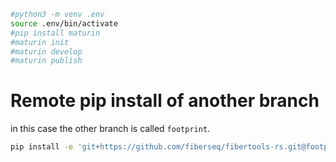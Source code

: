 ```bash
#python3 -m venv .env
source .env/bin/activate
#pip install maturin
#maturin init
#maturin develop
#maturin publish
```


# Remote pip install of another branch
in this case the other branch is called `footprint`.
```bash
pip install -e 'git+https://github.com/fiberseq/fibertools-rs.git@footprint#egg=pyft&subdirectory=py-ft'   
```